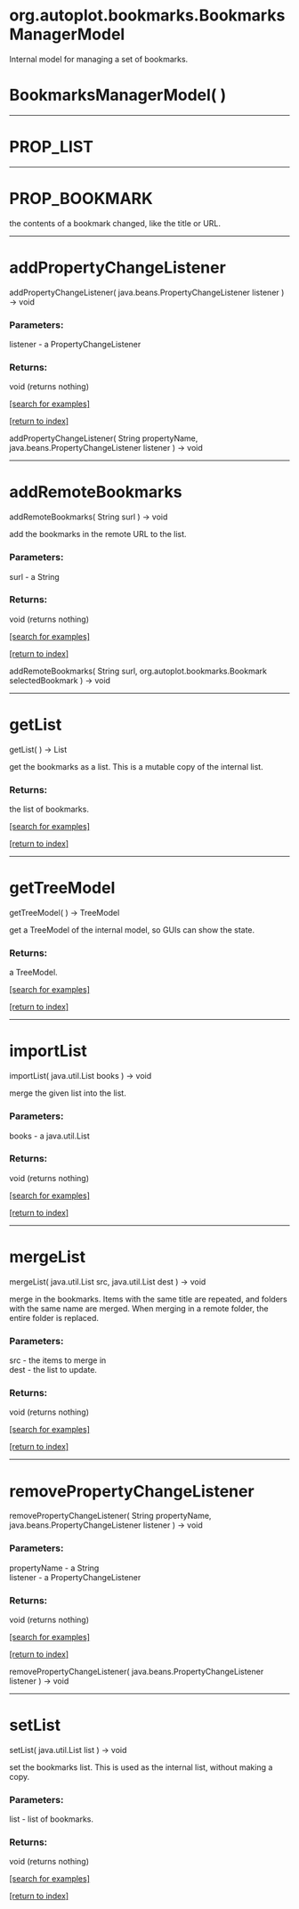 # org.autoplot.bookmarks.BookmarksManagerModel

Internal model for managing a set of bookmarks.

# BookmarksManagerModel( )


***
<a name="PROP_LIST"></a>
# PROP_LIST



***
<a name="PROP_BOOKMARK"></a>
# PROP_BOOKMARK

the contents of a bookmark changed, like the title or URL.

***
<a name="addPropertyChangeListener"></a>
# addPropertyChangeListener
addPropertyChangeListener( java.beans.PropertyChangeListener listener ) &rarr; void



### Parameters:
listener - a PropertyChangeListener

### Returns:
void (returns nothing)


<a href="https://github.com/autoplot/dev/search?q=addPropertyChangeListener&unscoped_q=addPropertyChangeListener">[search for examples]</a>

<a href="https://github.com/autoplot/documentation/blob/master/javadoc/index-all.md">[return to index]</a>

addPropertyChangeListener( String propertyName, java.beans.PropertyChangeListener listener ) &rarr; void<br>
***
<a name="addRemoteBookmarks"></a>
# addRemoteBookmarks
addRemoteBookmarks( String surl ) &rarr; void

add the bookmarks in the remote URL to the list.

### Parameters:
surl - a String

### Returns:
void (returns nothing)


<a href="https://github.com/autoplot/dev/search?q=addRemoteBookmarks&unscoped_q=addRemoteBookmarks">[search for examples]</a>

<a href="https://github.com/autoplot/documentation/blob/master/javadoc/index-all.md">[return to index]</a>

addRemoteBookmarks( String surl, org.autoplot.bookmarks.Bookmark selectedBookmark ) &rarr; void<br>
***
<a name="getList"></a>
# getList
getList(  ) &rarr; List

get the bookmarks as a list.  This is a mutable copy of the internal list.

### Returns:
the list of bookmarks.

<a href="https://github.com/autoplot/dev/search?q=getList&unscoped_q=getList">[search for examples]</a>

<a href="https://github.com/autoplot/documentation/blob/master/javadoc/index-all.md">[return to index]</a>

***
<a name="getTreeModel"></a>
# getTreeModel
getTreeModel(  ) &rarr; TreeModel

get a TreeModel of the internal model, so GUIs can show the state.

### Returns:
a TreeModel.

<a href="https://github.com/autoplot/dev/search?q=getTreeModel&unscoped_q=getTreeModel">[search for examples]</a>

<a href="https://github.com/autoplot/documentation/blob/master/javadoc/index-all.md">[return to index]</a>

***
<a name="importList"></a>
# importList
importList( java.util.List books ) &rarr; void

merge the given list into the list.

### Parameters:
books - a java.util.List

### Returns:
void (returns nothing)


<a href="https://github.com/autoplot/dev/search?q=importList&unscoped_q=importList">[search for examples]</a>

<a href="https://github.com/autoplot/documentation/blob/master/javadoc/index-all.md">[return to index]</a>

***
<a name="mergeList"></a>
# mergeList
mergeList( java.util.List src, java.util.List dest ) &rarr; void

merge in the bookmarks.  Items with the same title are repeated, and
 folders with the same name are merged.  When merging in a remote folder,
 the entire folder is replaced.

### Parameters:
src - the items to merge in
<br>dest - the list to update.

### Returns:
void (returns nothing)


<a href="https://github.com/autoplot/dev/search?q=mergeList&unscoped_q=mergeList">[search for examples]</a>

<a href="https://github.com/autoplot/documentation/blob/master/javadoc/index-all.md">[return to index]</a>

***
<a name="removePropertyChangeListener"></a>
# removePropertyChangeListener
removePropertyChangeListener( String propertyName, java.beans.PropertyChangeListener listener ) &rarr; void



### Parameters:
propertyName - a String
<br>listener - a PropertyChangeListener

### Returns:
void (returns nothing)


<a href="https://github.com/autoplot/dev/search?q=removePropertyChangeListener&unscoped_q=removePropertyChangeListener">[search for examples]</a>

<a href="https://github.com/autoplot/documentation/blob/master/javadoc/index-all.md">[return to index]</a>

removePropertyChangeListener( java.beans.PropertyChangeListener listener ) &rarr; void<br>
***
<a name="setList"></a>
# setList
setList( java.util.List list ) &rarr; void

set the bookmarks list.  This is used as the internal list, without making a copy.

### Parameters:
list - list of bookmarks.

### Returns:
void (returns nothing)


<a href="https://github.com/autoplot/dev/search?q=setList&unscoped_q=setList">[search for examples]</a>

<a href="https://github.com/autoplot/documentation/blob/master/javadoc/index-all.md">[return to index]</a>

